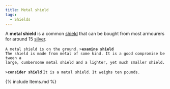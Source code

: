 ```yaml
---
title: Metal shield
tags:
  - Shields
---
```

A **metal shield** is a common [shield](shield "wikilink") that can be
bought from most armourers for around 15 [silver](silver "wikilink").

`A metal shield is on the ground.`
`>`**`examine shield`**
`The shield is made from metal of some kind. It is a good compromise between a`
`large, cumbersome metal shield and a lighter, yet much smaller shield.`

`>`**`consider shield`**
`It is a metal shield.`
`It weighs ten pounds.`

{% include Items.md %}
